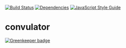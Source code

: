 [![Build Status](https://travis-ci.org/blgm/convulator.svg?branch=master)](https://travis-ci.org/blgm/convulator)
[![Dependencies](https://david-dm.org/blgm/convulator.svg)](https://david-dm.org/blgm/convulator)
[![JavaScript Style Guide](https://img.shields.io/badge/code_style-standard-brightgreen.svg)](https://standardjs.com)

# convulator

[![Greenkeeper badge](https://badges.greenkeeper.io/blgm/convulator.svg)](https://greenkeeper.io/)

